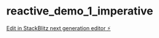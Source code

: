 # reactive_demo_1_imperative

[Edit in StackBlitz next generation editor ⚡️](https://stackblitz.com/~/github.com/alexanderwiebe/reactive_demo_1_imperative)